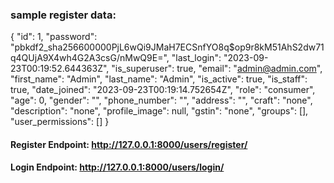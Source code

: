 ### sample register data:
{
    "id": 1,
    "password": "pbkdf2_sha256$600000$PjL6wQi9JMaH7ECSnfYO8q$op9r8kM51AhS2dw71q4QUjA9X4wh4G2A3csG/nMwQ9E=",
    "last_login": "2023-09-23T00:19:52.644363Z",
    "is_superuser": true,
    "email": "admin@admin.com",
    "first_name": "Admin",
    "last_name": "Admin",
    "is_active": true,
    "is_staff": true,
    "date_joined": "2023-09-23T00:19:14.752654Z",
    "role": "consumer",
    "age": 0,
    "gender": "",
    "phone_number": "",
    "address": "",
    "craft": "none",
    "description": "none",
    "profile_image": null,
    "gstin": "none",
    "groups": [],
    "user_permissions": []
}

#### Register Endpoint: http://127.0.0.1:8000/users/register/
#### Login Endpoint: http://127.0.0.1:8000/users/login/
